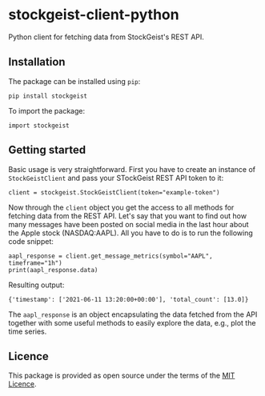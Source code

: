 # stockgeist-client-python
Python client for fetching data from StockGeist's REST API. 

## Installation
The package can be installed using `pip`:

`pip install stockgeist`

To import the package:

`import stockgeist`

## Getting started
Basic usage is very straightforward. First you have to create an instance of `StockGeistClient` and pass 
your STockGeist REST API token to it:

`client = stockgeist.StockGeistClient(token="example-token")`

Now through the `client` object you get the access to all methods for fetching data from the REST API. 
Let's say that you want to find out how many messages have been posted on social media in the last hour
about the Apple stock (NASDAQ:AAPL). All you have to do is to run the following code snippet:

```
aapl_response = client.get_message_metrics(symbol="AAPL", timeframe="1h")
print(aapl_response.data)
```

Resulting output:

```
{'timestamp': ['2021-06-11 13:20:00+00:00'], 'total_count': [13.0]}
```

The `aapl_response` is an object encapsulating the data fetched from the API together with some useful 
methods to easily explore the data, e.g., plot the time series. 


## Licence
This package is provided as open source under the terms of the [MIT Licence](https://opensource.org/licenses/MIT).
